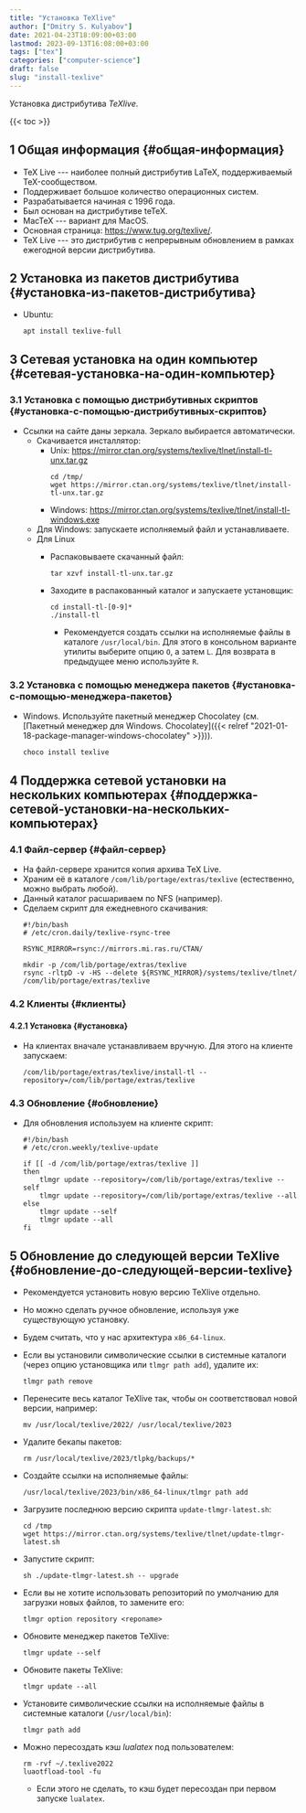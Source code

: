 ```yaml
---
title: "Установка TeXlive"
author: ["Dmitry S. Kulyabov"]
date: 2021-04-23T18:09:00+03:00
lastmod: 2023-09-13T16:08:00+03:00
tags: ["tex"]
categories: ["computer-science"]
draft: false
slug: "install-texlive"
---
```


Установка дистрибутива _TeXlive_.

<!--more-->

{{< toc >}}


## <span class="section-num">1</span> Общая информация {#общая-информация}

-   TeX Live --- наиболее полный дистрибутив LaTeX, поддерживаемый TeX-сообществом.
-   Поддерживает большое количество операционных систем.
-   Разрабатывается начиная с 1996 года.
-   Был основан на дистрибутиве teTeX.
-   MacTeX --- вариант для MacOS.
-   Основная страница: <https://www.tug.org/texlive/>.
-   TeX Live --- это дистрибутив с непрерывным обновлением в рамках ежегодной версии дистрибутива.


## <span class="section-num">2</span> Установка из пакетов дистрибутива {#установка-из-пакетов-дистрибутива}

-   Ubuntu:
    ```shell
    apt install texlive-full
    ```


## <span class="section-num">3</span> Сетевая установка на один компьютер {#сетевая-установка-на-один-компьютер}


### <span class="section-num">3.1</span> Установка с помощью дистрибутивных скриптов {#установка-с-помощью-дистрибутивных-скриптов}

-   Ссылки на сайте даны зеркала. Зеркало выбирается автоматически.
    -   Скачивается инсталлятор:
        -   Unix: <https://mirror.ctan.org/systems/texlive/tlnet/install-tl-unx.tar.gz>
            ```shell
            cd /tmp/
            wget https://mirror.ctan.org/systems/texlive/tlnet/install-tl-unx.tar.gz
            ```
        -   Windows: <https://mirror.ctan.org/systems/texlive/tlnet/install-tl-windows.exe>
    -   Для Windows: запускаете исполняемый файл и устанавливаете.
    -   Для Linux
        -   Распаковываете скачанный файл:
            ```shell
            tar xzvf install-tl-unx.tar.gz
            ```
        -   Заходите в распакованный каталог и запускаете установщик:
            ```shell
            cd install-tl-[0-9]*
            ./install-tl
            ```

            -   Рекомендуется создать ссылки на исполняемые файлы в каталоге `/usr/local/bin`. Для этого в консольном варианте утилиты выберите опцию `O`, а затем `L`. Для возврата в предыдущее меню используйте `R`.


### <span class="section-num">3.2</span> Установка с помощью менеджера пакетов {#установка-с-помощью-менеджера-пакетов}

-   Windows. Используйте пакетный менеджер Chocolatey (см. [Пакетный менеджер для Windows. Chocolatey]({{< relref "2021-01-18-package-manager-windows-chocolatey" >}})).
    ```shell
    choco install texlive
    ```


## <span class="section-num">4</span> Поддержка сетевой установки на нескольких компьютерах {#поддержка-сетевой-установки-на-нескольких-компьютерах}


### <span class="section-num">4.1</span> Файл-сервер {#файл-сервер}

-   На файл-сервере хранится копия архива TeX Live.
-   Храним её в каталоге `/com/lib/portage/extras/texlive` (естественно, можно выбрать любой).
-   Данный каталог расшариваем по NFS (например).
-   Сделаем скрипт для ежедневного скачивания:
    ```shell
    #!/bin/bash
    # /etc/cron.daily/texlive-rsync-tree

    RSYNC_MIRROR=rsync://mirrors.mi.ras.ru/CTAN/

    mkdir -p /com/lib/portage/extras/texlive
    rsync -rltpD -v -HS --delete ${RSYNC_MIRROR}/systems/texlive/tlnet/ /com/lib/portage/extras/texlive
    ```


### <span class="section-num">4.2</span> Клиенты {#клиенты}


#### <span class="section-num">4.2.1</span> Установка {#установка}

-   На клиентах вначале устанавливаем вручную. Для этого на клиенте запускаем:
    ```shell
    /com/lib/portage/extras/texlive/install-tl --repository=/com/lib/portage/extras/texlive
    ```


### <span class="section-num">4.3</span> Обновление {#обновление}

-   Для обновления используем на клиенте скрипт:
    ```shell
    #!/bin/bash
    # /etc/cron.weekly/texlive-update

    if [[ -d /com/lib/portage/extras/texlive ]]
    then
        tlmgr update --repository=/com/lib/portage/extras/texlive --self
        tlmgr update --repository=/com/lib/portage/extras/texlive --all
    else
        tlmgr update --self
        tlmgr update --all
    fi
    ```


## <span class="section-num">5</span> Обновление до следующей версии TeXlive {#обновление-до-следующей-версии-texlive}

-   Рекомендуется установить новую версию TeXlive отдельно.
-   Но можно сделать ручное обновление, используя уже существующую установку.
-   Будем считать, что у нас архитектура `x86_64-linux`.
-   Если вы установили символические ссылки в системные каталоги (через опцию установщика или `tlmgr path add`), удалите их:
    ```shell
    tlmgr path remove
    ```
-   Перенесите весь каталог TeXlive так, чтобы он соответствовал новой версии, например:
    ```shell
    mv /usr/local/texlive/2022/ /usr/local/texlive/2023
    ```
-   Удалите бекапы пакетов:
    ```shell
    rm /usr/local/texlive/2023/tlpkg/backups/*
    ```
-   Создайте ссылки на исполняемые файлы:
    ```shell
    /usr/local/texlive/2023/bin/x86_64-linux/tlmgr path add
    ```
-   Загрузите последнюю версию скрипта `update-tlmgr-latest.sh`:
    ```shell
    cd /tmp
    wget https://mirror.ctan.org/systems/texlive/tlnet/update-tlmgr-latest.sh
    ```
-   Запустите скрипт:
    ```shell
    sh ./update-tlmgr-latest.sh -- upgrade
    ```
-   Если вы не хотите использовать репозиторий по умолчанию для загрузки новых файлов, то замените его:
    ```shell
    tlmgr option repository <reponame>
    ```
-   Обновите менеджер пакетов TeXlive:
    ```shell
    tlmgr update --self
    ```
-   Обновите пакеты TeXlive:
    ```shell
    tlmgr update --all
    ```
-   Установите символические ссылки на исполняемые файлы в системные каталоги (`/usr/local/bin`):
    ```shell
    tlmgr path add
    ```
-   Можно пересоздать кэш _lualatex_ под пользователем:
    ```shell
    rm -rvf ~/.texlive2022
    luaotfload-tool -fu
    ```

    -   Если этого не сделать, то кэш будет пересоздан при первом запуске `lualatex`.
